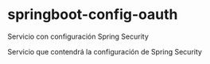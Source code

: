 # springboot-config-oauth
Servicio con configuración Spring Security

Servicio que contendrá la configuración de Spring Security
